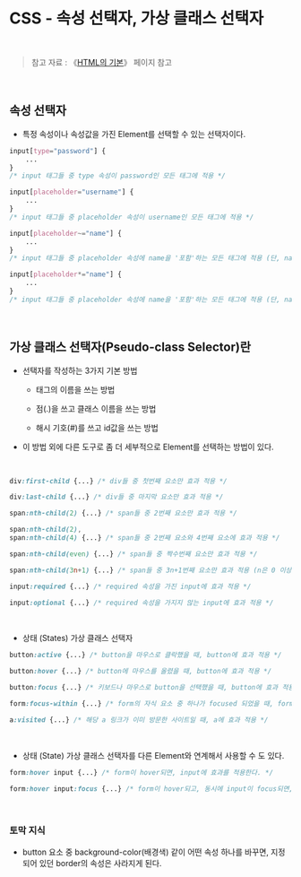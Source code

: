 # CSS - 속성 선택자, 가상 클래스 선택자

<br/>

>  참고 자료 : 《<a href="https://github.com/SangYoonLee1231/TIL/blob/main/HTML%20%26%20CSS/html_basic_concept.md">HTML의 기본</a>》 페이지 참고

<br/>

## 속성 선택자

* 특정 속성이나 속성값을 가진 Element를 선택할 수 있는 선택자이다.

```css
input[type="password"] {
    ...
}
/* input 태그들 중 type 속성이 password인 모든 태그에 적용 */
```
```css
input[placeholder="username"] {
    ...
}
/* input 태그들 중 placeholder 속성이 username인 모든 태그에 적용 */
```
```css
input[placeholder~="name"] {
    ...
}
/* input 태그들 중 placeholder 속성에 name을 '포함'하는 모든 태그에 적용 (단, name의 앞뒤에 '공백'이 반드시 있어야 한다.) */
```
```css
input[placeholder*="name"] {
    ...
}
/* input 태그들 중 placeholder 속성에 name을 '포함'하는 모든 태그에 적용 (단, name의 앞뒤에 '공백'이 없어도 된다.) */
```

<br/>

## 가상 클래스 선택자(Pseudo-class Selector)란

* 선택자를 작성하는 3가지 기본 방법

    * 태그의 이름을 쓰는 방법

    * 점(.)을 쓰고 클래스 이름을 쓰는 방법

    * 해시 기호(#)를 쓰고 id값을 쓰는 방법

* 이 방법 외에 다른 도구로 좀 더 세부적으로 Element를 선택하는 방법이 있다.

<br/>

```css
div:first-child {...} /* div들 중 첫번째 요소만 효과 적용 */

div:last-child {...} /* div들 중 마지막 요소만 효과 적용 */

span:nth-child(2) {...} /* span들 중 2번째 요소만 효과 적용 */

span:nth-child(2),
span:nth-child(4) {...} /* span들 중 2번째 요소와 4번째 요소에 효과 적용 */

span:nth-child(even) {...} /* span들 중 짝수번째 요소만 효과 적용 */

span:nth-child(3n+1) {...} /* span들 중 3n+1번째 요소만 효과 적용 (n은 0 이상의 정수) */
```

```css
input:required {...} /* required 속성을 가진 input에 효과 적용 */

input:optional {...} /* required 속성을 가지지 않는 input에 효과 적용 */
```

<br/>

* 상태 (States) 가상 클래스 선택자

```css
button:active {...} /* button을 마우스로 클락했을 때, button에 효과 적용 */

button:hover {...} /* button에 마우스를 올렸을 때, button에 효과 적용 */

button:focus {...} /* 키보드나 마우스로 button을 선택했을 때, button에 효과 적용 */

form:focus-within {...} /* form의 자식 요소 중 하나가 focused 되었을 때, form에 효과 적용 */

a:visited {...} /* 해당 a 링크가 이미 방문한 사이트일 때, a에 효과 적용 */
```

<br/>

* 상태 (State) 가상 클래스 선택자를 다른 Element와 연계해서 사용할 수 도 있다.

```css
form:hover input {...} /* form이 hover되면, input에 효과를 적용한다. */

form:hover input:focus {...} /* form이 hover되고, 동시에 input이 focus되면, input에 효과를 적용한다. */
```

<br/>

### 토막 지식

* button 요소 중 background-color(배경색) 같이 어떤 속성 하나를 바꾸면, 지정되어 있던 border의 속성은 사라지게 된다.